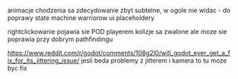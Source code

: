 


animacje chodzenia sa zdecydowanie zbyt subtelne, w ogole nie widac - do poprawy
state machine warriorow
ui placeholdery

rightclickowanie pojawia sie POD playerem
kolizje sa zwalone ale moze sie poprawia przy dobrym pathfindingu

https://www.reddit.com/r/godot/comments/108g2l0/will_godot_ever_get_a_fix_for_its_jittering_issue/
jesli beda problemy z jitterem i kamera to tu moze byc fix
